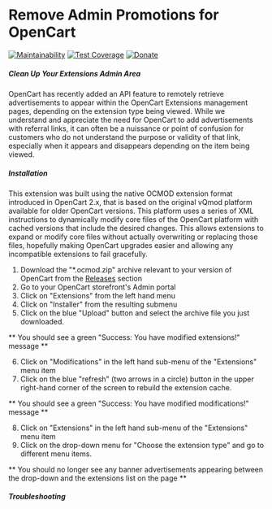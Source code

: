 # Remove Admin Promotions for OpenCart
[![Maintainability](https://api.codeclimate.com/v1/badges/6ee65ee62daf16adfbda/maintainability)](https://codeclimate.com/github/shamelesscode/envato-sales-notifications/maintainability)
[![Test Coverage](https://api.codeclimate.com/v1/badges/6ee65ee62daf16adfbda/test_coverage)](https://codeclimate.com/github/shamelesscode/envato-sales-notifications/test_coverage)
[![Donate](https://img.shields.io/badge/PayPal-Donate-blue?logo=paypal)](https://paypal.me/shamelessgroup)

##### Clean Up Your Extensions Admin Area

OpenCart has recently added an API feature to remotely retrieve advertisements to appear within the OpenCart Extensions management pages, depending on the extension type being viewed. While we understand and appreciate the need for OpenCart to add advertisements with referral links, it can often be a nuissance or point of confusion for customers who do not understand the purpose or validity of that link, especially when it appears and disappears depending on the item being viewed.

##### Installation

This extension was built using the native OCMOD extension format introduced in OpenCart 2.x, that is based on the original vQmod platform available for older OpenCart versions. This platform uses a series of XML instructions to dynamically modify core files of the OpenCart platform with cached versions that include the desired changes. This allows extensions to expand or modify core files without actually overwriting or replacing those files, hopefully making OpenCart upgrades easier and allowing any incompatible extensions to fail gracefully.

1) Download the "\*.ocmod.zip" archive relevant to your version of OpenCart from the [Releases](https://github.com/shamelesscode/oc-remove-admin-promotion/releases) section
2) Go to your OpenCart storefront's Admin portal
3) Click on "Extensions" from the left hand menu
4) Click on "Installer" from the resulting submenu
5) Click on the blue "Upload" button and select the archive file you just downloaded.

** You should see a green "Success: You have modified extensions!" message **

6) Click on "Modifications" in the left hand sub-menu of the "Extensions" menu item
7) Click on the blue "refresh" (two arrows in a circle) button in the upper right-hand corner of the screen to rebuild the extension cache.

** You should see a green "Success: You have modified modifications!" message **

8) Click on "Extensions" in the left hand sub-menu of the "Extensions" menu item
9) Click on the drop-down menu for "Choose the extension type" and go to different menu items.

** You should no longer see any banner advertisements appearing between the drop-down and the extensions list on the page **

##### Troubleshooting


